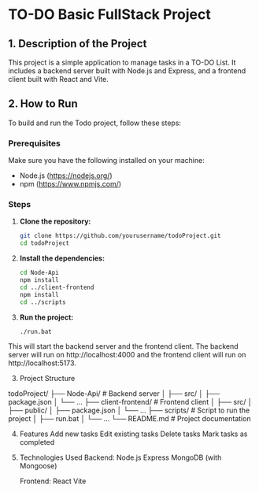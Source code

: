 # TO-DO Basic FullStack Project

## 1. Description of the Project

This project is a simple application to manage tasks in a TO-DO List. It includes a backend server built with Node.js and Express, and a frontend client built with React and Vite.

## 2. How to Run

To build and run the Todo project, follow these steps:

### Prerequisites

Make sure you have the following installed on your machine:

- Node.js (https://nodejs.org/)
- npm (https://www.npmjs.com/)

### Steps

1. **Clone the repository:**
   ```sh
   git clone https://github.com/yourusername/todoProject.git
   cd todoProject

   ```
2. **Install the dependencies:**
   ```sh
   cd Node-Api
   npm install
   cd ../client-frontend
   npm install
   cd ../scripts

   ```
3. **Run the project:**
   ```sh
   ./run.bat
   ```

This will start the backend server and the frontend client. The backend server will run on http://localhost:4000 and the frontend client will run on http://localhost:5173.

3. Project Structure

todoProject/
├── Node-Api/               # Backend server
│   ├── src/
│   ├── package.json
│   └── ...
├── client-frontend/        # Frontend client
│   ├── src/
│   ├── public/
│   ├── package.json
│   └── ...
├── scripts/                # Script to run the project
│   ├── run.bat
│   └── ...
└── README.md               # Project documentation

4. Features
   Add new tasks
   Edit existing tasks
   Delete tasks
   Mark tasks as completed
6. Technologies Used
   Backend:
   Node.js
   Express
   MongoDB (with Mongoose)

    Frontend:
	React
	Vite

